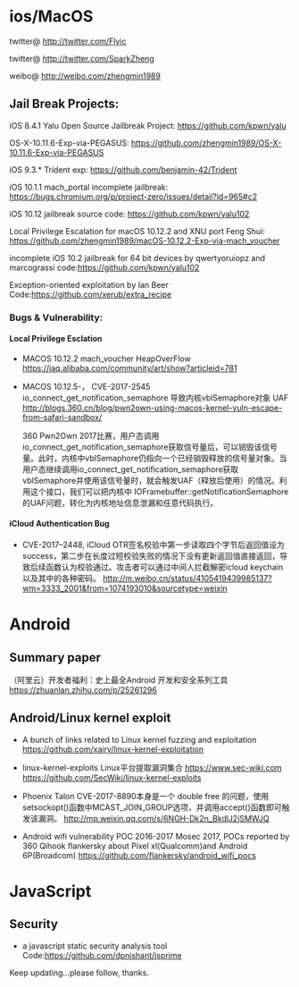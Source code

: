 # ios/MacOS

twitter@ http://twitter.com/Flyic

twitter@ http://twitter.com/SparkZheng

weibo@ http://weibo.com/zhengmin1989

## Jail Break Projects:

iOS 8.4.1 Yalu Open Source Jailbreak Project: https://github.com/kpwn/yalu

OS-X-10.11.6-Exp-via-PEGASUS: https://github.com/zhengmin1989/OS-X-10.11.6-Exp-via-PEGASUS

iOS 9.3.* Trident exp: https://github.com/benjamin-42/Trident

iOS 10.1.1 mach_portal incomplete jailbreak: https://bugs.chromium.org/p/project-zero/issues/detail?id=965#c2

iOS 10.12 jailbreak source code: https://github.com/kpwn/yalu102

Local Privilege Escalation for macOS 10.12.2 and XNU port Feng Shui: https://github.com/zhengmin1989/macOS-10.12.2-Exp-via-mach_voucher

incomplete iOS 10.2 jailbreak for 64 bit devices by qwertyoruiopz and marcograssi code:https://github.com/kpwn/yalu102

Exception-oriented exploitation by Ian Beer Code:https://github.com/xerub/extra_recipe


### Bugs & Vulnerability:
#### Local Privilege Esclation

* MACOS 10.12.2 mach_voucher HeapOverFlow
https://jaq.alibaba.com/community/art/show?articleid=781


* MACOS 10.12.5-， CVE-2017-2545 io_connect_get_notification_semaphore 导致内核vblSemaphore对象 UAF
 http://blogs.360.cn/blog/pwn2own-using-macos-kernel-vuln-escape-from-safari-sandbox/
 
   360 Pwn2Own 2017比赛，用户态调用io_connect_get_notification_semaphore获取信号量后，可以销毁该信号量。此时，内核中vblSemaphore仍指向一个已经销毁释放的信号量对象。当用户态继续调用io_connect_get_notification_semaphore获取vblSemaphore并使用该信号量时，就会触发UAF（释放后使用）的情况。利用这个接口，我们可以把内核中 IOFramebuffer::getNotificationSemaphore的UAF问题，转化为内核地址信息泄漏和任意代码执行。

#### iCloud Authentication Bug
* CVE-2017–2448, 
iCloud OTR签名校验中第一步读取四个字节后返回值设为success，第二步在长度过短校验失败的情况下没有更新返回值直接返回，导致后续函数认为校验通过。攻击者可以通过中间人拦截解密icloud keychain以及其中的各种密码。 
http://m.weibo.cn/status/4105419439985137?wm=3333_2001&from=1074193010&sourcetype=weixin


# Android
## Summary paper
（阿里云）开发者福利：史上最全Android 开发和安全系列工具
https://zhuanlan.zhihu.com/p/25261296

## Android/Linux kernel exploit
* A bunch of links related to Linux kernel fuzzing and exploitation
https://github.com/xairy/linux-kernel-exploitation

* linux-kernel-exploits Linux平台提取漏洞集合 https://www.sec-wiki.com
https://github.com/SecWiki/linux-kernel-exploits

* Phoenix Talon 
CVE-2017-8890本身是一个 double free 的问题，使用setsockopt()函数中MCAST_JOIN_GROUP选项，并调用accept()函数即可触发该漏洞。
http://mp.weixin.qq.com/s/6NGH-Dk2n_BkdlJ2jSMWJQ

* Android wifi vulnerability POC 2016-2017
Mosec 2017, POCs reported by 360 Qihook flankersky about Pixel xl(Qualcomm)and Android 6P(Broadcom)
https://github.com/flankersky/android_wifi_pocs

# JavaScript
## Security
* a javascript static security analysis tool Code:https://github.com/dpnishant/jsprime

Keep updating...please follow, thanks.


